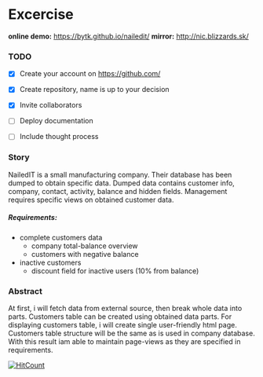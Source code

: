 # Excercise 

**online demo:** https://bytk.github.io/nailedit/
**mirror:** http://nic.blizzards.sk/

### TODO

- [x] Create your account on https://github.com/
- [x] Create repository, name is up to your decision
- [x] Invite collaborators
- [ ] Deploy documentation
- [ ] Include thought process


### Story

NailedIT is a small manufacturing company. Their database has been dumped to obtain specific data. Dumped data contains customer info, company, contact, activity, balance and hidden fields. 
Management requires specific views on obtained customer data.

##### Requirements:

- complete customers data
  - company total-balance overview
  - customers with negative balance
- inactive customers 
  - discount field for inactive users (10% from balance)

  
  
### Abstract

At first, i will fetch data from external source, then break whole data into parts. Customers table can be created using obtained data parts. For displaying customers table, i will create single user-friendly html page. 
Customers table structure will be the same as is used in company database. With this result iam able to maintain page-views as they are specified in requirements. 









[![HitCount](http://hits.dwyl.io/bytk/assets.svg)](http://hits.dwyl.io/bytk/assets)
